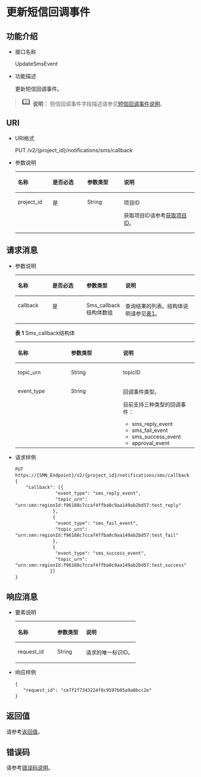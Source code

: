 # 更新短信回调事件<a name="smn_api_550011"></a>

## 功能介绍<a name="section63556981153656"></a>

-   接口名称

    UpdateSmsEvent

-   功能描述

    更新短信回调事件。


>![](public_sys-resources/icon-note.gif) **说明：** 
>短信回调事件字段描述请参见[短信回调事件说明](短信回调事件说明.md)。

## URI<a name="section44959301153656"></a>

-   URI格式

    PUT /v2/\{project\_id\}/notifications/sms/callback

-   参数说明

    <a name="table44654699153656"></a>
    <table><thead align="left"><tr id="row63345417153656"><th class="cellrowborder" valign="top" width="19.398060193980605%" id="mcps1.1.5.1.1"><p id="p30705182153656"><a name="p30705182153656"></a><a name="p30705182153656"></a>名称</p>
    </th>
    <th class="cellrowborder" valign="top" width="19.30806919308069%" id="mcps1.1.5.1.2"><p id="p4091836153656"><a name="p4091836153656"></a><a name="p4091836153656"></a>是否必选</p>
    </th>
    <th class="cellrowborder" valign="top" width="20.387961203879613%" id="mcps1.1.5.1.3"><p id="p63003274153656"><a name="p63003274153656"></a><a name="p63003274153656"></a>参数类型</p>
    </th>
    <th class="cellrowborder" valign="top" width="40.9059094090591%" id="mcps1.1.5.1.4"><p id="p2991536153656"><a name="p2991536153656"></a><a name="p2991536153656"></a>说明</p>
    </th>
    </tr>
    </thead>
    <tbody><tr id="row31682598153656"><td class="cellrowborder" valign="top" width="19.398060193980605%" headers="mcps1.1.5.1.1 "><p id="p16153670153656"><a name="p16153670153656"></a><a name="p16153670153656"></a>project_id</p>
    </td>
    <td class="cellrowborder" valign="top" width="19.30806919308069%" headers="mcps1.1.5.1.2 "><p id="p33378911153656"><a name="p33378911153656"></a><a name="p33378911153656"></a>是</p>
    </td>
    <td class="cellrowborder" valign="top" width="20.387961203879613%" headers="mcps1.1.5.1.3 "><p id="p19337240153656"><a name="p19337240153656"></a><a name="p19337240153656"></a>String</p>
    </td>
    <td class="cellrowborder" valign="top" width="40.9059094090591%" headers="mcps1.1.5.1.4 "><p id="p22812569153656"><a name="p22812569153656"></a><a name="p22812569153656"></a>项目ID</p>
    <p id="p3986532153656"><a name="p3986532153656"></a><a name="p3986532153656"></a>获取项目ID请参考<a href="获取项目ID.md">获取项目ID</a>。</p>
    </td>
    </tr>
    </tbody>
    </table>


## 请求消息<a name="section39262803153656"></a>

-   参数说明

    <a name="table6729153311313"></a>
    <table><thead align="left"><tr id="row97293336312"><th class="cellrowborder" valign="top" width="19.398060193980605%" id="mcps1.1.5.1.1"><p id="p1572993314312"><a name="p1572993314312"></a><a name="p1572993314312"></a>名称</p>
    </th>
    <th class="cellrowborder" valign="top" width="19.30806919308069%" id="mcps1.1.5.1.2"><p id="p67291633143114"><a name="p67291633143114"></a><a name="p67291633143114"></a>是否必选</p>
    </th>
    <th class="cellrowborder" valign="top" width="20.387961203879613%" id="mcps1.1.5.1.3"><p id="p1172903312310"><a name="p1172903312310"></a><a name="p1172903312310"></a>参数类型</p>
    </th>
    <th class="cellrowborder" valign="top" width="40.9059094090591%" id="mcps1.1.5.1.4"><p id="p147291633193115"><a name="p147291633193115"></a><a name="p147291633193115"></a>说明</p>
    </th>
    </tr>
    </thead>
    <tbody><tr id="row2072910338318"><td class="cellrowborder" valign="top" width="19.398060193980605%" headers="mcps1.1.5.1.1 "><p id="p13729173393116"><a name="p13729173393116"></a><a name="p13729173393116"></a>callback</p>
    </td>
    <td class="cellrowborder" valign="top" width="19.30806919308069%" headers="mcps1.1.5.1.2 "><p id="p472914332314"><a name="p472914332314"></a><a name="p472914332314"></a>是</p>
    </td>
    <td class="cellrowborder" valign="top" width="20.387961203879613%" headers="mcps1.1.5.1.3 "><p id="p1872923317312"><a name="p1872923317312"></a><a name="p1872923317312"></a>Sms_callback结构体数组</p>
    </td>
    <td class="cellrowborder" valign="top" width="40.9059094090591%" headers="mcps1.1.5.1.4 "><p id="p14730183313110"><a name="p14730183313110"></a><a name="p14730183313110"></a>查询结果的列表。结构体说明请参见<a href="#table1973083373110">表1</a>。</p>
    </td>
    </tr>
    </tbody>
    </table>

    **表 1**  Sms\_callback结构体

    <a name="table1973083373110"></a>
    <table><thead align="left"><tr id="smn_api_550010_row4112921103756"><th class="cellrowborder" valign="top" width="29.69%" id="mcps1.2.4.1.1"><p id="smn_api_550010_p64711150103756"><a name="smn_api_550010_p64711150103756"></a><a name="smn_api_550010_p64711150103756"></a>名称</p>
    </th>
    <th class="cellrowborder" valign="top" width="28.910000000000004%" id="mcps1.2.4.1.2"><p id="smn_api_550010_p7111775103756"><a name="smn_api_550010_p7111775103756"></a><a name="smn_api_550010_p7111775103756"></a>参数类型</p>
    </th>
    <th class="cellrowborder" valign="top" width="41.4%" id="mcps1.2.4.1.3"><p id="smn_api_550010_p39182934103756"><a name="smn_api_550010_p39182934103756"></a><a name="smn_api_550010_p39182934103756"></a>说明</p>
    </th>
    </tr>
    </thead>
    <tbody><tr id="smn_api_550010_row52281071103756"><td class="cellrowborder" valign="top" width="29.69%" headers="mcps1.2.4.1.1 "><p id="smn_api_550010_p6908387103756"><a name="smn_api_550010_p6908387103756"></a><a name="smn_api_550010_p6908387103756"></a>topic_urn</p>
    </td>
    <td class="cellrowborder" valign="top" width="28.910000000000004%" headers="mcps1.2.4.1.2 "><p id="smn_api_550010_p22708475103756"><a name="smn_api_550010_p22708475103756"></a><a name="smn_api_550010_p22708475103756"></a>String</p>
    </td>
    <td class="cellrowborder" valign="top" width="41.4%" headers="mcps1.2.4.1.3 "><p id="smn_api_550010_p27447200103756"><a name="smn_api_550010_p27447200103756"></a><a name="smn_api_550010_p27447200103756"></a>topicID</p>
    </td>
    </tr>
    <tr id="smn_api_550010_row10567557103756"><td class="cellrowborder" valign="top" width="29.69%" headers="mcps1.2.4.1.1 "><p id="smn_api_550010_p50665768103756"><a name="smn_api_550010_p50665768103756"></a><a name="smn_api_550010_p50665768103756"></a>event_type</p>
    </td>
    <td class="cellrowborder" valign="top" width="28.910000000000004%" headers="mcps1.2.4.1.2 "><p id="smn_api_550010_p10286515103756"><a name="smn_api_550010_p10286515103756"></a><a name="smn_api_550010_p10286515103756"></a>String</p>
    </td>
    <td class="cellrowborder" valign="top" width="41.4%" headers="mcps1.2.4.1.3 "><p id="smn_api_550010_p27901391103756"><a name="smn_api_550010_p27901391103756"></a><a name="smn_api_550010_p27901391103756"></a>回调事件类型。</p>
    <p id="smn_api_550010_p45420195103756"><a name="smn_api_550010_p45420195103756"></a><a name="smn_api_550010_p45420195103756"></a>目前支持三种类型的回调事件：</p>
    <a name="smn_api_550010_ul6128578103756"></a><a name="smn_api_550010_ul6128578103756"></a><ul id="smn_api_550010_ul6128578103756"><li>sms_reply_event</li><li>sms_fail_event</li><li>sms_success_event</li><li>approval_event</li></ul>
    </td>
    </tr>
    </tbody>
    </table>


-   请求样例

    ```
    PUT https://{SMN_Endpoint}/v2/{project_id}/notifications/sms/callback
    {
        "callback": [{ 
                   "event_type": "sms_reply_event", 
                   "topic_urn": "urn:smn:regionId:f96188c7ccaf4ffba0c9aa149ab2bd57:test_reply"
                  }, 
                  {
                   "event_type": "sms_fail_event",
                   "topic_urn": "urn:smn:regionId:f96188c7ccaf4ffba0c9aa149ab2bd57:test_fail"
                  },
                  {
                   "event_type": "sms_success_event",
                   "topic_urn": "urn:smn:regionId:f96188c7ccaf4ffba0c9aa149ab2bd57:test_success"
                 }]
    }
    ```


## 响应消息<a name="section19338158153656"></a>

-   要素说明

    <a name="table41902305153656"></a>
    <table><thead align="left"><tr id="row29076924153656"><th class="cellrowborder" valign="top" width="32.82%" id="mcps1.1.4.1.1"><p id="p6420635153656"><a name="p6420635153656"></a><a name="p6420635153656"></a>名称</p>
    </th>
    <th class="cellrowborder" valign="top" width="23.79%" id="mcps1.1.4.1.2"><p id="p50309451153656"><a name="p50309451153656"></a><a name="p50309451153656"></a>参数类型</p>
    </th>
    <th class="cellrowborder" valign="top" width="43.39%" id="mcps1.1.4.1.3"><p id="p48533748153656"><a name="p48533748153656"></a><a name="p48533748153656"></a>说明</p>
    </th>
    </tr>
    </thead>
    <tbody><tr id="row65470542153656"><td class="cellrowborder" valign="top" width="32.82%" headers="mcps1.1.4.1.1 "><p id="p1513680153656"><a name="p1513680153656"></a><a name="p1513680153656"></a>request_id</p>
    </td>
    <td class="cellrowborder" valign="top" width="23.79%" headers="mcps1.1.4.1.2 "><p id="p55499242153656"><a name="p55499242153656"></a><a name="p55499242153656"></a>String</p>
    </td>
    <td class="cellrowborder" valign="top" width="43.39%" headers="mcps1.1.4.1.3 "><p id="p66253637153656"><a name="p66253637153656"></a><a name="p66253637153656"></a>请求的唯一标识ID。</p>
    </td>
    </tr>
    </tbody>
    </table>


-   响应样例

    ```
    { 
       "request_id": "ce7f2f7343224f8c9597b05a9a0bcc2e"
    }
    ```


## 返回值<a name="section9430158153656"></a>

请参考[返回值](返回值.md)。

## 错误码<a name="section73211020122511"></a>

请参考[错误码说明](错误码说明.md)。

